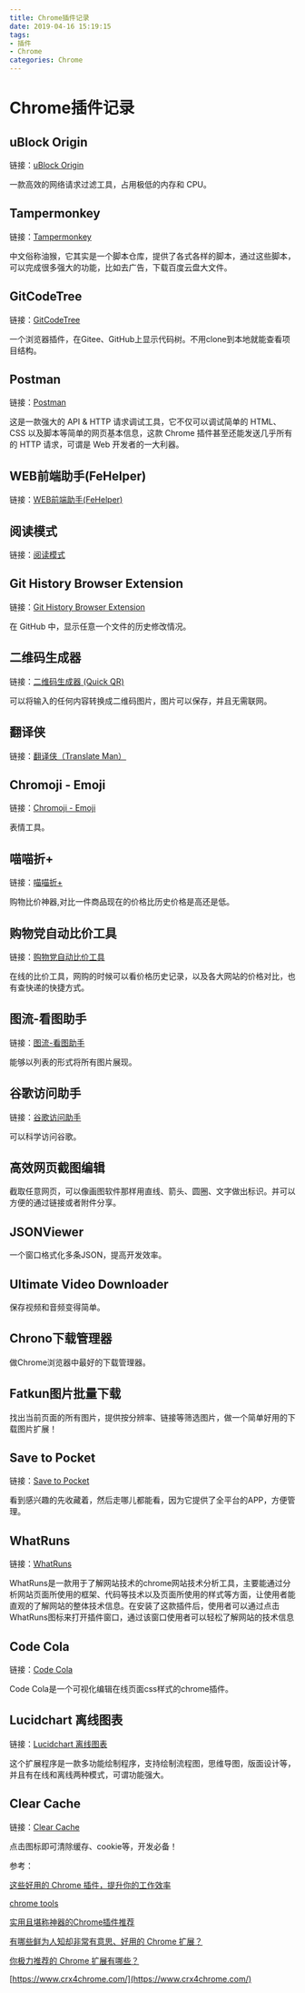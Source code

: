 ```yaml
---
title: Chrome插件记录
date: 2019-04-16 15:19:15
tags:
- 插件
- Chrome
categories: Chrome
---
```

# Chrome插件记录

## uBlock Origin

链接：[uBlock Origin](https://chrome.google.com/webstore/detail/ublock-origin/cjpalhdlnbpafiamejdnhcphjbkeiagm?utm_source=chrome-ntp-icon)

一款高效的网络请求过滤工具，占用极低的内存和 CPU。

## Tampermonkey

链接：[Tampermonkey](https://chrome.google.com/webstore/detail/tampermonkey/dhdgffkkebhmkfjojejmpbldmpobfkfo?hl=zh-CN)

中文俗称油猴，它其实是一个脚本仓库，提供了各式各样的脚本，通过这些脚本，可以完成很多强大的功能，比如去广告，下载百度云盘大文件。

## GitCodeTree

链接：[GitCodeTree](https://chrome.google.com/webstore/detail/gitcodetree/inaaldjpdbkaodlmdcplgpoibohcmmlj?utm_source=chrome-ntp-icon)

一个浏览器插件，在Gitee、GitHub上显示代码树。不用clone到本地就能查看项目结构。

## Postman

链接：[Postman](https://chrome.google.com/webstore/detail/postman/fhbjgbiflinjbdggehcddcbncdddomop)

这是一款强大的 API & HTTP 请求调试工具，它不仅可以调试简单的 HTML、CSS 以及脚本等简单的网页基本信息，这款 Chrome 插件甚至还能发送几乎所有的 HTTP 请求，可谓是 Web 开发者的一大利器。

## WEB前端助手(FeHelper)

链接：[WEB前端助手(FeHelper)](https://chrome.google.com/webstore/detail/web%E5%89%8D%E7%AB%AF%E5%8A%A9%E6%89%8Bfehelper/pkgccpejnmalmdinmhkkfafefagiiiad?utm_campaign=en)

## 阅读模式

链接：[阅读模式](https://chrome.google.com/webstore/detail/reader-view/iibolhpkjjmoepndefdmdlmbpfhlgjpl/related)

## Git History Browser Extension

链接：[Git History Browser Extension](https://chrome.google.com/webstore/detail/git-history-browser-exten/laghnmifffncfonaoffcndocllegejnf)

在 GitHub 中，显示任意一个文件的历史修改情况。

## 二维码生成器

链接：[二维码生成器 (Quick QR)](https://chrome.google.com/webstore/detail/quick-qr-code-generator/afpbjjgbdimpioenaedcjgkaigggcdpp/related?hl=zh-CN)

可以将输入的任何内容转换成二维码图片，图片可以保存，并且无需联网。

## 翻译侠

链接：[翻译侠（Translate Man）](https://chrome.google.com/webstore/detail/translate-man/fnjoonbenhhijnoegpfkpagjamomgjjm/related?hl=zh-CN)

## Chromoji - Emoji

链接：[Chromoji - Emoji](https://chrome.google.com/webstore/detail/chromoji-emoji-for-google/cahedbegdkagmcjfolhdlechbkeaieki/related)

表情工具。

## 喵喵折+

链接：[喵喵折+](https://chrome.google.com/webstore/detail/%E5%96%B5%E5%96%B5%E6%8A%98%20/ekbmhggedfdlajiikminikhcjffbleac)

购物比价神器,对比一件商品现在的价格比历史价格是高还是低。

## 购物党自动比价工具

链接：[购物党自动比价工具](https://chrome.google.com/webstore/detail/%E8%B4%AD%E7%89%A9%E5%85%9A%E8%87%AA%E5%8A%A8%E6%AF%94%E4%BB%B7%E5%B7%A5%E5%85%B7/jgphnjokjhjlcnnajmfjlacjnjkhleah)

在线的比价工具，网购的时候可以看价格历史记录，以及各大网站的价格对比，也有查快递的快捷方式。

## 图流-看图助手

链接：[图流-看图助手](https://chrome.google.com/webstore/detail/%E5%9B%BE%E6%B5%81-%E7%9C%8B%E5%9B%BE%E5%8A%A9%E6%89%8B/gpcdnjdgomhddecjpknmfodkpkgibajh/related?utm_source=chrome-ntp-icon)

能够以列表的形式将所有图片展现。

## 谷歌访问助手

链接：[谷歌访问助手](https://chrome.google.com/webstore/detail/%E8%B0%B7%E6%AD%8C%E8%AE%BF%E9%97%AE%E5%8A%A9%E6%89%8B/gocklaboggjfkolaknpbhddbaopcepfp?utm_source=chrome-ntp-icon)

可以科学访问谷歌。

## 高效网页截图编辑

截取任意网页，可以像画图软件那样用直线、箭头、圆圈、文字做出标识。并可以方便的通过链接或者附件分享。

## JSONViewer

一个窗口格式化多条JSON，提高开发效率。

## Ultimate Video Downloader

保存视频和音频变得简单。 

## Chrono下载管理器

做Chrome浏览器中最好的下载管理器。

## Fatkun图片批量下载

找出当前页面的所有图片，提供按分辨率、链接等筛选图片，做一个简单好用的下载图片扩展！

## Save to Pocket

链接：[Save to Pocket](https://chrome.google.com/webstore/detail/save-to-pocket/niloccemoadcdkdjlinkgdfekeahmflj)

看到感兴趣的先收藏着，然后走哪儿都能看，因为它提供了全平台的APP，方便管理。

## WhatRuns

链接：[WhatRuns](https://chrome.google.com/webstore/detail/whatruns/cmkdbmfndkfgebldhnkbfhlneefdaaip)

WhatRuns是一款用于了解网站技术的chrome网站技术分析工具，主要能通过分析网站页面所使用的框架、代码等技术以及页面所使用的样式等方面，让使用者能直观的了解网站的整体技术信息。在安装了这款插件后，使用者可以通过点击WhatRuns图标来打开插件窗口，通过该窗口使用者可以轻松了解网站的技术信息

## Code Cola

链接：[Code Cola](https://chrome.google.com/webstore/detail/code-cola/lomkpheldlbkkfiifcbfifipaofnmnkn?utm_campaign=en)

Code Cola是一个可视化编辑在线页面css样式的chrome插件。

## Lucidchart 离线图表

链接：[Lucidchart 离线图表](https://chrome.google.com/webstore/detail/lucidchart-diagrams-deskt/djejicklhojeokkfmdelnempiecmdomj?utm_source=chrome-app-launcher-info-dialog)

这个扩展程序是一款多功能绘制程序，支持绘制流程图，思维导图，版面设计等，并且有在线和离线两种模式，可谓功能强大。

## Clear Cache

链接：[Clear Cache](https://chrome.google.com/webstore/detail/clear-cache/cppjkneekbjaeellbfkmgnhonkkjfpdn?utm_source=chrome-app-launcher-info-dialog)

点击图标即可清除缓存、cookie等，开发必备！

参考：

[这些好用的 Chrome 插件，提升你的工作效率](https://www.cnblogs.com/bakari/p/10709588.html)

[chrome tools](https://github.com/skyseraph/Soft-Tools/blob/master/docs/Chrome.md)

[实用且堪称神器的Chrome插件推荐](http://tengj.top/2018/02/17/ggcj/)

[有哪些鲜为人知却非常有意思、好用的 Chrome 扩展？](https://www.zhihu.com/question/23228162)

[你极力推荐的 Chrome 扩展有哪些？](https://www.zhihu.com/question/19594682)

[https://www.crx4chrome.com/](https://www.crx4chrome.com/)
